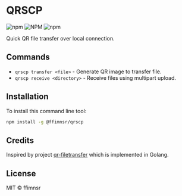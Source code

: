 # QRSCP

![npm](https://img.shields.io/npm/v/qrscp?style=flat-square) ![NPM](https://img.shields.io/npm/l/qrscp?style=flat-square) ![npm](https://img.shields.io/npm/dm/qrscp?style=flat-square)

Quick QR file transfer over local connection.

## Commands

- `qrscp transfer <file>` - Generate QR image to transfer file.
- `qrscp receive <directory>` - Receive files using multipart upload.

## Installation

To install this command line tool:

~~~bash
npm install -g @ffimnsr/qrscp
~~~

## Credits

Inspired by project [qr-filetransfer](https://github.com/claudiodangelis/qr-filetransfer) which is implemented in Golang.

## License

MIT © ffimnsr
